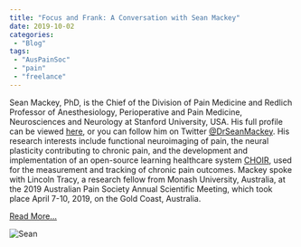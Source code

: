 ```yaml
---
title: "Focus and Frank: A Conversation with Sean Mackey"
date: 2019-10-02
categories:
 - "Blog"
tags:
 - "AusPainSoc"
 - "pain" 
 - "freelance"
---
```


<!--more-->

Sean Mackey, PhD, is the Chief of the Division of Pain Medicine and Redlich Professor of Anesthesiology, Perioperative and Pain Medicine, Neurosciences and Neurology at Stanford University, USA. His full profile can be viewed [here](https://profiles.stanford.edu/sean-mackey), or you can follow him on Twitter [@DrSeanMackey](https://twitter.com/DrSeanMackey). His research interests include functional neuroimaging of pain, the neural plasticity contributing to chronic pain, and the development and implementation of an open-source learning healthcare system [CHOIR](http://choir.stanford.edu/), used for the measurement and tracking of chronic pain outcomes. Mackey spoke with Lincoln Tracy, a research fellow from Monash University, Australia, at the 2019 Australian Pain Society Annual Scientific Meeting, which took place April 7-10, 2019, on the Gold Coast, Australia. 

[Read More...](/files/content/posts/sean-mackey/mackey.pdf)

![Sean](/img/content/posts/sean-mackey/mackey.png)
